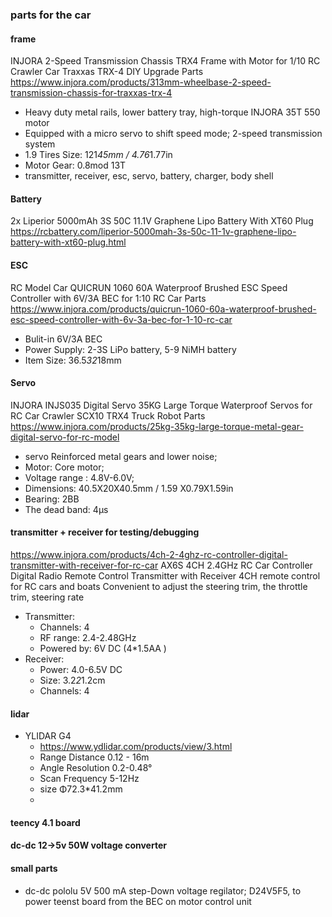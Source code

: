 ### parts for the car

#### frame

INJORA 2-Speed Transmission Chassis TRX4 Frame with Motor for 1/10 RC Crawler Car Traxxas TRX-4 DIY Upgrade Parts
https://www.injora.com/products/313mm-wheelbase-2-speed-transmission-chassis-for-traxxas-trx-4

 * Heavy duty metal rails, lower battery tray, high-torque INJORA 35T 550 motor
 * Equipped with a micro servo to shift speed mode; 2-speed transmission system
 * 1.9 Tires Size: 121*45mm / 4.76*1.77in
 * Motor Gear: 0.8mod 13T
 * transmitter, receiver, esc, servo, battery, charger, body shell


#### Battery

2x Liperior 5000mAh 3S 50C 11.1V Graphene Lipo Battery With XT60 Plug
https://rcbattery.com/liperior-5000mah-3s-50c-11-1v-graphene-lipo-battery-with-xt60-plug.html


#### ESC

RC Model Car QUICRUN 1060 60A Waterproof Brushed ESC Speed Controller with 6V/3A BEC for 1:10 RC Car Parts
https://www.injora.com/products/quicrun-1060-60a-waterproof-brushed-esc-speed-controller-with-6v-3a-bec-for-1-10-rc-car
 * Bulit-in 6V/3A BEC
 * Power Supply: 2-3S LiPo battery, 5-9 NiMH battery
 * Item Size: 36.5*32*18mm



#### Servo

INJORA INJS035 Digital Servo 35KG Large Torque Waterproof Servos for RC Car Crawler SCX10 TRX4 Truck Robot Parts 
https://www.injora.com/products/25kg-35kg-large-torque-metal-gear-digital-servo-for-rc-model

 * servo Reinforced metal gears and lower noise; 
 * Motor: Core motor; 
 * Voltage range : 4.8V-6.0V;  
 * Dimensions: 40.5X20X40.5mm / 1.59 X0.79X1.59in
 * Bearing: 2BB
 * The dead band: 4μs

#### transmitter + receiver for testing/debugging

https://www.injora.com/products/4ch-2-4ghz-rc-controller-digital-transmitter-with-receiver-for-rc-car
AX6S 4CH 2.4GHz RC Car Controller Digital Radio Remote Control Transmitter with Receiver 
4CH remote control for RC cars and boats
Convenient to adjust the steering trim, the throttle trim, steering rate

 * Transmitter:
	* Channels: 4
	* RF range: 2.4-2.48GHz
	* Powered by: 6V DC (4*1.5AA ) 
 * Receiver:
	* Power: 4.0-6.5V DC
	* Size: 3.2*2*1.2cm
	* Channels: 4

#### lidar
 * YLIDAR G4
   * https://www.ydlidar.com/products/view/3.html
   * Range Distance 0.12 - 16m
   * Angle Resolution  0.2-0.48°
   * Scan Frequency 5-12Hz
   * size  Φ72.3*41.2mm
   * 

#### teency 4.1 board

#### dc-dc 12->5v 50W voltage converter


#### small parts

 * dc-dc pololu 5V 500 mA step-Down voltage regilator; D24V5F5, to power teenst board from the BEC on motor control unit
 
 

